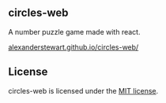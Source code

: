 ## circles-web
A number puzzle game made with react.

[alexanderstewart.github.io/circles-web/](https://alexanderstewart.github.io/circles-web/)

## License
circles-web is licensed under the [MIT license](https://github.com/AlexanderStewart/circles-web/blob/master/LICENSE).
